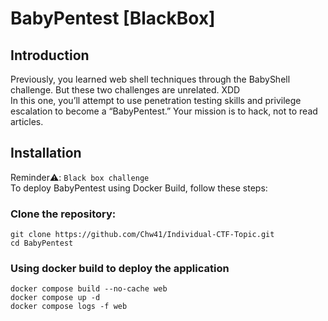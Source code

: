 #  BabyPentest [BlackBox]

## Introduction
Previously, you learned web shell techniques through the BabyShell challenge. But these two challenges are unrelated. XDD\
In this one, you’ll attempt to use penetration testing skills and privilege escalation to become a “BabyPentest.” Your mission is to hack, not to read articles.

## Installation
Reminder⚠️: `Black box challenge`\
To deploy BabyPentest using Docker Build, follow these steps:
### Clone the repository:
```
git clone https://github.com/Chw41/Individual-CTF-Topic.git
cd BabyPentest
```  
### Using docker build to deploy the application
```
docker compose build --no-cache web
docker compose up -d
docker compose logs -f web
```
